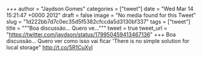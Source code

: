 
+++
author = "Jaydson Gomes"
categories = ["tweet"]
date = "Wed Mar 14 15:21:47 +0000 2012"
draft = false
image = "No media found for this Tweet"
slug = "1d222bb7d7c0ec35d5f5382cfccda5d3130bf337"
tags = ["tweet"]
title = """Boa discussão... Quero ve..."""
tweet = true
tweet_url = "https://twitter.com/jaydson/status/179950459413467136"
+++
Boa discussão... Quero ver como isso vai ficar 'There is no simple solution for local storage" http://t.co/5R1CuXvl
